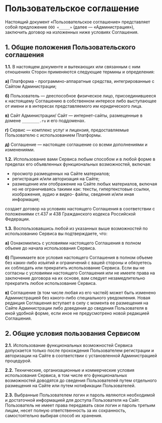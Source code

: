 <script>
    export const documentProps = {
        title: 'Пользовательское соглашение'
    }
</script>

# Пользовательское соглашение

Настоящий документ «Пользовательское соглашение» представляет собой предложение `ООО
«_____»` (далее — «Администрация»), заключить договор на изложенных ниже условиях
Соглашения.

## 1. Общие положения Пользовательского соглашения

**1.1.** В настоящем документе и вытекающих или связанным с ним отношениях Сторон
применяются следующие термины и определения:

**а)** Платформа - программно-аппаратные средства, интегрированные с Сайтом Администрации;

**б)** Пользователь — дееспособное физическое лицо, присоединившееся к настоящему
Соглашению в собственном интересе либо выступающее от имени и в интересах
представляемого им юридического лица.

**в)** Сайт Администрации/ Сайт — интернет-сайты, размещенные в домене `________.ru` и его
поддоменах.

**г)** Сервис — комплекс услуг и лицензия, предоставляемые Пользователю с использованием
Платформы.

**д)** Соглашение — настоящее соглашение со всеми дополнениями и изменениями.

**1.2.** Использование вами Сервиса любым способом и в любой форме в пределах его
объявленных функциональных возможностей, включая:

* просмотр размещенных на Сайте материалов;
* регистрация и/или авторизация на Сайте;
* размещение или отображение на Сайте любых материалов, включая но не ограничиваясь
    такими как: тексты, гипертекстовые ссылки, изображения, аудио и видео- файлы,
    сведения и/или иная информация;

создает договор на условиях настоящего Соглашения в соответствии с положениями ст.437 и
438 Гражданского кодекса Российской Федерации.

**1.3.** Воспользовавшись любой из указанных выше возможностей по использованию Сервиса вы
подтверждаете, что:

**а)** Ознакомились с условиями настоящего Соглашения в полном объеме до начала
использования Сервиса.

**б)** Принимаете все условия настоящего Соглашения в полном объеме без каких-либо изъятий и
ограничений с вашей стороны и обязуетесь их соблюдать или прекратить использование
Сервиса. Если вы не согласны с условиями настоящего Соглашения или не имеете права на
заключение договора на их основе, вам следует незамедлительно прекратить любое
использование Сервиса.

**в)** Соглашение (в том числе любая из его частей) может быть изменено Администрацией без
какого-либо специального уведомления. Новая редакция Соглашения вступает в силу с момента
ее размещения на Сайте Администрации либо доведения до сведения Пользователя в иной
удобной форме, если иное не предусмотрено новой редакцией Соглашения.

## 2. Общие условия пользования Сервисом

**2.1.** Использование функциональных возможностей Сервиса допускается только после
прохождения Пользователем регистрации и авторизации на Сайте в соответствии с
установленной Администрацией процедурой.

**2.2.** Технические, организационные и коммерческие условия использования Сервиса, в том
числе его функциональных возможностей доводятся до сведения Пользователей путем
отдельного размещения на Сайте или путем нотификации Пользователей.

**2.3.** Выбранные Пользователем логин и пароль являются необходимой и достаточной
информацией для доступа Пользователя на Сайт. Пользователь не имеет права передавать свои
логин и пароль третьим лицам, несет полную ответственность за их сохранность,
самостоятельно выбирая способ их хранения.
